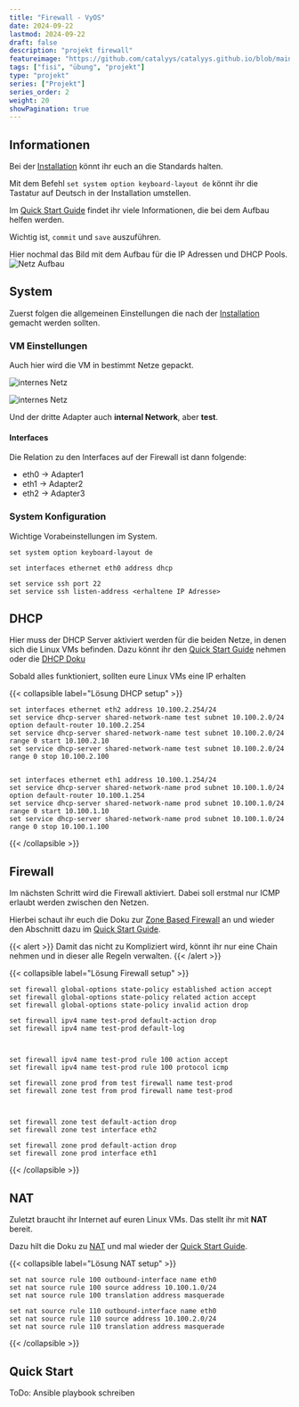 ```yaml
---
title: "Firewall - VyOS"
date: 2024-09-22
lastmod: 2024-09-22
draft: false
description: "projekt firewall"
featureimage: "https://github.com/catalyys/catalyys.github.io/blob/main/assets/azubi_umgebung_setup.svg?raw=true"
tags: ["fisi", "übung", "projekt"]
type: "projekt"
series: ["Projekt"]
series_order: 2
weight: 20
showPagination: true
---
```


## Informationen

Bei der [Installation](https://docs.vyos.io/en/latest/installation/install.html#permanent-installation) könnt ihr euch an die Standards halten.

Mit dem Befehl `set system option keyboard-layout de`  könnt ihr die Tastatur auf Deutsch in der Installation umstellen.

Im [Quick Start Guide](https://docs.vyos.io/en/latest/quick-start.html) findet ihr viele Informationen, die bei dem Aufbau helfen werden.

Wichtig ist, `commit` und `save` auszuführen.

Hier nochmal das Bild mit dem Aufbau für die IP Adressen und DHCP Pools.
![Netz Aufbau](azubi_umgebung_setup.svg "Netz Aufbau")

## System

Zuerst folgen die allgemeinen Einstellungen die nach der [Installation](https://docs.vyos.io/en/latest/installation/install.html#permanent-installation) gemacht werden sollten.

### VM Einstellungen

Auch hier wird die VM in bestimmt Netze gepackt.

![internes Netz](azubi_projekt_fw_bridge.png "Einstellung in VirtualBox")

![internes Netz](azubi_projekt_fw_internal.png "Einstellung in VirtualBox")

Und der dritte Adapter auch **internal Network**, aber **test**.

#### Interfaces

Die Relation zu den Interfaces auf der Firewall ist dann folgende:
- eth0 -> Adapter1
- eth1 -> Adapter2
- eth2 -> Adapter3


### System Konfiguration

Wichtige Vorabeinstellungen im System.

```
set system option keyboard-layout de

set interfaces ethernet eth0 address dhcp

set service ssh port 22
set service ssh listen-address <erhaltene IP Adresse>
```


## DHCP

Hier muss der DHCP Server aktiviert werden für die beiden Netze, in denen sich die Linux VMs befinden.
Dazu könnt ihr den [Quick Start Guide](https://docs.vyos.io/en/latest/quick-start.html) nehmen oder die [DHCP Doku](https://docs.vyos.io/en/latest/configuration/service/dhcp-server.html)

Sobald alles funktioniert, sollten eure Linux VMs eine IP erhalten

{{< collapsible label="Lösung DHCP setup" >}}
```
set interfaces ethernet eth2 address 10.100.2.254/24
set service dhcp-server shared-network-name test subnet 10.100.2.0/24 option default-router 10.100.2.254
set service dhcp-server shared-network-name test subnet 10.100.2.0/24 range 0 start 10.100.2.10
set service dhcp-server shared-network-name test subnet 10.100.2.0/24 range 0 stop 10.100.2.100


set interfaces ethernet eth1 address 10.100.1.254/24
set service dhcp-server shared-network-name prod subnet 10.100.1.0/24 option default-router 10.100.1.254
set service dhcp-server shared-network-name prod subnet 10.100.1.0/24 range 0 start 10.100.1.10
set service dhcp-server shared-network-name prod subnet 10.100.1.0/24 range 0 stop 10.100.1.100
```
{{< /collapsible >}}

## Firewall

Im nächsten Schritt wird die Firewall aktiviert. Dabei soll erstmal nur ICMP erlaubt werden zwischen den Netzen.

Hierbei schaut ihr euch die Doku zur [Zone Based Firewall](https://docs.vyos.io/en/latest/configuration/firewall/zone.html) an und wieder den Abschnitt dazu im [Quick Start Guide](https://docs.vyos.io/en/latest/quick-start.html).

{{< alert >}}
Damit das nicht zu Kompliziert wird, könnt ihr nur eine Chain nehmen und in dieser alle Regeln verwalten.
{{< /alert >}}

{{< collapsible label="Lösung Firewall setup" >}}
```
set firewall global-options state-policy established action accept
set firewall global-options state-policy related action accept
set firewall global-options state-policy invalid action drop

set firewall ipv4 name test-prod default-action drop
set firewall ipv4 name test-prod default-log



set firewall ipv4 name test-prod rule 100 action accept
set firewall ipv4 name test-prod rule 100 protocol icmp

set firewall zone prod from test firewall name test-prod
set firewall zone test from prod firewall name test-prod



set firewall zone test default-action drop
set firewall zone test interface eth2

set firewall zone prod default-action drop
set firewall zone prod interface eth1
```
{{< /collapsible >}}

## NAT

Zuletzt braucht ihr Internet auf euren Linux VMs. Das stellt ihr mit **NAT** bereit.

Dazu hilt die Doku zu [NAT](https://docs.vyos.io/en/latest/configuration/nat/nat44.html) und mal wieder der [Quick Start Guide](https://docs.vyos.io/en/latest/quick-start.html).

{{< collapsible label="Lösung NAT setup" >}}
```
set nat source rule 100 outbound-interface name eth0
set nat source rule 100 source address 10.100.1.0/24
set nat source rule 100 translation address masquerade

set nat source rule 110 outbound-interface name eth0
set nat source rule 110 source address 10.100.2.0/24
set nat source rule 110 translation address masquerade
```
{{< /collapsible >}}

## Quick Start

ToDo: Ansible playbook schreiben



